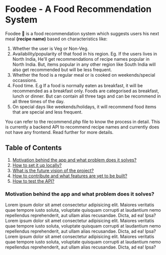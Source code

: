 # Foodee - A Food Recommendation System

Foodee :watermelon: is a food recommendation system which suggests users his next meal **(recipe name)** based on characteristics like:

1. Whether the user is Veg or Non-Veg.
2. Availability/popularity of that food in his region. Eg. If the users lives in North India, He'll get recommendations of recipe names popular in North India. But, items popular in any other region like South India will also get recommended but will be less frequent.
3. Whether the food is a regular meal or is cooked on weekends/special occassions.
4. Food time. E.g If a food is normally eaten as breakfast, it will be recommended as a breakfast only. Foods are categorised as breakfast, lunch or dinner. But can contain all three tags and can be recommend in all three times of the day.
5. On special days like weekends/holidays, it will recommend food items that are special and less frequent.

You can refer to the recommend.php file to know the process in detail.
This is currently a backend API to recommend recipe names and currently does not have any frontend. Read further for more details.

## Table of Contents

1. [Motivation behind the app and what problem does it solves?](#motivation-behind-the-app-and-what-problem-does-it-solves)
2. [How to set it up locally?]()
3. [What is the future vision of the project?]()
4. [How to contribute and what features are yet to be built?]()
5. [How to test the API?]()

### Motivation behind the app and what problem does it solves?

Lorem ipsum dolor sit amet consectetur adipisicing elit. Maiores veritatis quae tempore iusto soluta, voluptate quisquam corrupti at laudantium nemo repellendus reprehenderit, aut ullam alias recusandae. Dicta, ad ea! Ipsa?Lorem ipsum dolor sit amet consectetur adipisicing elit. Maiores veritatis quae tempore iusto soluta, voluptate quisquam corrupti at laudantium nemo repellendus reprehenderit, aut ullam alias recusandae. Dicta, ad ea! Ipsa?Lorem ipsum dolor sit amet consectetur adipisicing elit. Maiores veritatis quae tempore iusto soluta, voluptate quisquam corrupti at laudantium nemo repellendus reprehenderit, aut ullam alias recusandae. Dicta, ad ea! Ipsa?

